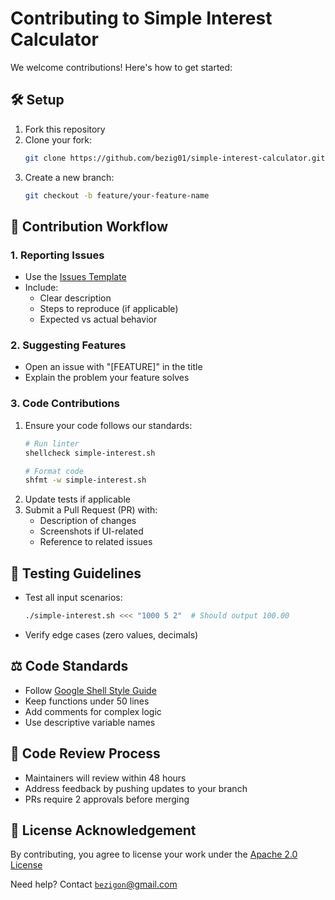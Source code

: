 # Contributing to Simple Interest Calculator

We welcome contributions! Here's how to get started:

## 🛠️ Setup
1. Fork this repository
2. Clone your fork:
   ```bash
   git clone https://github.com/bezig01/simple-interest-calculator.git
   ```
3. Create a new branch:
   ```bash
   git checkout -b feature/your-feature-name
   ```

## 📝 Contribution Workflow
### 1. Reporting Issues
- Use the [Issues Template](.github/ISSUE_TEMPLATE.md)
- Include:
  - Clear description
  - Steps to reproduce (if applicable)
  - Expected vs actual behavior

### 2. Suggesting Features
- Open an issue with "[FEATURE]" in the title
- Explain the problem your feature solves

### 3. Code Contributions
1. Ensure your code follows our standards:
   ```bash
   # Run linter
   shellcheck simple-interest.sh
   
   # Format code
   shfmt -w simple-interest.sh
   ```
2. Update tests if applicable
3. Submit a Pull Request (PR) with:
   - Description of changes
   - Screenshots if UI-related
   - Reference to related issues

## 🧪 Testing Guidelines
- Test all input scenarios:
  ```bash
  ./simple-interest.sh <<< "1000 5 2"  # Should output 100.00
  ```
- Verify edge cases (zero values, decimals)

## ⚖️ Code Standards
- Follow [Google Shell Style Guide](https://google.github.io/styleguide/shellguide.html)
- Keep functions under 50 lines
- Add comments for complex logic
- Use descriptive variable names

## 💬 Code Review Process
- Maintainers will review within 48 hours
- Address feedback by pushing updates to your branch
- PRs require 2 approvals before merging

## 📜 License Acknowledgement
By contributing, you agree to license your work under the [Apache 2.0 License](LICENSE)

Need help? Contact [`bezigon`@gmail.com](mailto:bezigon@gmail.com)
